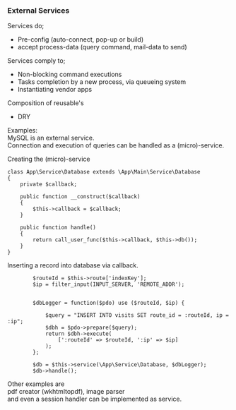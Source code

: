 ### External Services

Services do; 
+ Pre-config (auto-connect, pop-up or build)
+ accept process-data (query command, mail-data to send)


Services comply to;
+ Non-blocking command executions
+ Tasks completion by a new process, via queueing system
+ Instantiating vendor apps

Composition of reusable's
+ DRY  


Examples:  
MySQL is an external service.  
Connection and execution of queries can be handled as a (micro)-service.

Creating the (micro)-service
```
class App\Service\Database extends \App\Main\Service\Database
{
    private $callback;

    public function __construct($callback)
    {
        $this->callback = $callback;
    }

    public function handle()
    {
        return call_user_func($this->callback, $this->db());
    }
}
```
 
Inserting a record into database via callback.
```
        $routeId = $this->route['indexKey'];
        $ip = filter_input(INPUT_SERVER, 'REMOTE_ADDR');  
        

        $dbLogger = function($pdo) use ($routeId, $ip) {

            $query = "INSERT INTO visits SET route_id = :routeId, ip = :ip";
            $dbh = $pdo->prepare($query);
            return $dbh->execute(
                [':routeId' => $routeId, ':ip' => $ip]
            );
        };

        $db = $this->service(\App\Service\Database, $dbLogger);
        $db->handle();
```



Other examples are  
pdf creator (wkhtmltopdf), image parser   
and even a session handler can be implemented as service.
